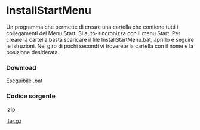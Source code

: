 <h1>InstallStartMenu</h1>
Un programma che permette di creare una cartella che contiene tutti i collegamenti del Menu Start. Si auto-sincronizza con il menu Start. Per creare la cartella basta scaricare il file InstallStartMenu.bat, aprirlo e seguire le istruzioni. Nel giro di pochi secondi vi troverete la cartella con il nome e la posizione desiderata.

<h3>Download</h3>

[Eseguibile .bat](https://github.com/ParliamoDiPC/InstallStartMenu/releases/download/v1/InstallGodMode.bat)

<h3>Codice sorgente</h3>

[.zip](https://github.com/ParliamoDiPC/InstallStartMenu/archive/v1.zip)

[.tar.gz](https://github.com/ParliamoDiPC/InstallStartMenu/archive/v1.tar.gz)

